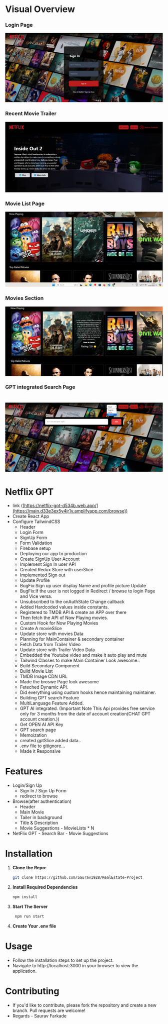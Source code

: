 # Visual Overview

### Login Page

![Login Page](./media/loginPage.png)

### Recent Movie Trailer

![Recent Movie Trailer](./media/RecentMovieTrailer.png)

### Movie List Page

![Movie List Page](./media/MovieListPage.png)

### Movies Section

![Movies Section](./media/moviesSection.png)

### GPT integrated Search Page

![AI Integrated Searchbar](./media/AI_integratedSearchbar.png)
=======
# Netflix GPT  


  - link ([https://netflix-gpt-d534b.web.app/](https://main.d33e3ex5y4jr1v.amplifyapp.com/browse))
- Create React App
- Configure TailwindCSS
  - Header
  - Login Form
  - SignUp Form
  - Form Validation
  - Firebase setup
  - Deploying our app to production
  - Create SignUp User Account
  - Implement Sign In user API
  - Created Redux Store with userSlice
  - Implemented Sign out
  - Update Profile
  - BugFix:Sign up user display Name and profile picture Update
  - BugFix:If the user is not logged in Redirect / browse to login Page and Vice versa.
  - Unsubscribed to the onAuthState Change callback
  - Added Hardcoded values inside constants.
  - Registered to TMDB API & create an APP over there
  - Then fetch the API of Now Playing movies.
  - Custom Hook for Now Playing Movies
  - Create A movieSlice
  - Update store with movies Data
  - Planning for MainContainer & secondary container
  - Fetch Data from Trailer Video
  - Update store with Trailer Video Data
  - Embedded the Youtube video and make it auto play and mute
  - Tailwind Classes to make Main Container Look awesome..
  - Build Secondary Component
  - Build Movie List
  - TMDB Image CDN URL
  - Made the broswe Page look awesome
  - Feteched Dynamic API.
  - Did everything using custom hooks hence maintaining maintainer.
  - Building GPT search Feature
  - MultiLanguage Feature Added.
  - GPT AI integrated. (Important Note This Api provides free service only for 3 months from the date of account creation(CHAT GPT account creation.))
  - Get OPEN AI API Key
  - GPT search page
  - Memoization
  - created gptSlice added data..
  - .env file to gitignore...
  - Made it Responsive

# Features

- Login/Sign Up
  - Sign In / Sign Up Form
  - redirect to browse
- Browse(after authentication)
  - Header
  - Main Movie
  - Tailer in background
  - Title & Description
  - Movie Suggestions - MovieLists \* N
- NetFlix GPT - Search Bar - Movie Suggestions

# Installation

1. **Clone the Repo:**
   ```sh
   git clone https://github.com/Saurav1928/RealEstate-Project
   ```
2. **Install Required Dependencies**

   ```sh
   npm install
   ```

3. **Start The Server**
   ```sh
    npm run start
   ```

4. **Create Your .env file**

# Usage

- Follow the installation steps to set up the project.
- Navigate to http://localhost:3000 in your browser to view the application.

# Contributing

- If you'd like to contribute, please fork the repository and create a new branch. Pull requests are welcome!
- Regards - Saurav Farkade
